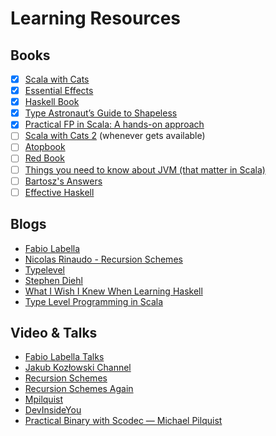 # Learning Resources

## Books
- [x] [Scala with Cats](https://underscore.io/books/scala-with-cats/)
- [x] [Essential Effects](https://essentialeffects.dev/)
- [x] [Haskell Book](https://lorepub.com/product/haskellbook)
- [x] [Type Astronaut’s Guide to Shapeless](https://underscore.io/books/shapeless-guide/)
- [x] [Practical FP in Scala: A hands-on approach](https://leanpub.com/pfp-scala)
- [ ] [Scala with Cats 2](https://www.scalawithcats.com/) (whenever gets available)
- [ ] [Atopbook](https://atypeofprogramming.com/)
- [ ] [Red Book](https://www.manning.com/books/functional-programming-in-scala)
- [ ] [Things you need to know about JVM (that matter in Scala)](https://leanpub.com/jvm-scala-book)
- [ ] [Bartosz's Answers](http://danshiebler.com/2018-11-10-category-solutions/)
- [ ] [Effective Haskell](https://effective-haskell.com/)

## Blogs
- [Fabio Labella](https://systemfw.org/)
- [Nicolas Rinaudo - Recursion Schemes](https://nrinaudo.github.io/recschemes/)
- [Typelevel](https://typelevel.org/blog/)
- [Stephen Diehl](https://www.stephendiehl.com/pages/writings.html)
- [What I Wish I Knew When Learning Haskell](http://dev.stephendiehl.com/hask/)
- [Type Level Programming in Scala](https://apocalisp.wordpress.com/2010/06/08/type-level-programming-in-scala/)

## Video & Talks
- [Fabio Labella Talks](https://systemfw.org/talks.html)
- [Jakub Kozłowski Channel](https://www.youtube.com/channel/UCBSRCuGz9laxVv0rAnn2O9Q)
- [Recursion Schemes](https://youtu.be/tP77Ryy9Qxs)
- [Recursion Schemes Again](https://youtu.be/hh9SYl-IfIc)
- [Mpilquist](https://www.youtube.com/channel/UC61cqIh_Yt2LT_fhQ5j4uoQ)
- [DevInsideYou](https://www.youtube.com/c/DevInsideYou)
- [Practical Binary with Scodec — Michael Pilquist](https://youtu.be/jM21a-t4JnQ)